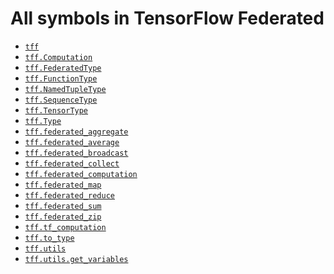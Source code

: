 # All symbols in TensorFlow Federated

*  <a href="./tff.md"><code>tff</code></a>
*  <a href="./tff/Computation.md"><code>tff.Computation</code></a>
*  <a href="./tff/FederatedType.md"><code>tff.FederatedType</code></a>
*  <a href="./tff/FunctionType.md"><code>tff.FunctionType</code></a>
*  <a href="./tff/NamedTupleType.md"><code>tff.NamedTupleType</code></a>
*  <a href="./tff/SequenceType.md"><code>tff.SequenceType</code></a>
*  <a href="./tff/TensorType.md"><code>tff.TensorType</code></a>
*  <a href="./tff/Type.md"><code>tff.Type</code></a>
*  <a href="./tff/federated_aggregate.md"><code>tff.federated_aggregate</code></a>
*  <a href="./tff/federated_average.md"><code>tff.federated_average</code></a>
*  <a href="./tff/federated_broadcast.md"><code>tff.federated_broadcast</code></a>
*  <a href="./tff/federated_collect.md"><code>tff.federated_collect</code></a>
*  <a href="./tff/federated_computation.md"><code>tff.federated_computation</code></a>
*  <a href="./tff/federated_map.md"><code>tff.federated_map</code></a>
*  <a href="./tff/federated_reduce.md"><code>tff.federated_reduce</code></a>
*  <a href="./tff/federated_sum.md"><code>tff.federated_sum</code></a>
*  <a href="./tff/federated_zip.md"><code>tff.federated_zip</code></a>
*  <a href="./tff/tf_computation.md"><code>tff.tf_computation</code></a>
*  <a href="./tff/to_type.md"><code>tff.to_type</code></a>
*  <a href="./tff/utils.md"><code>tff.utils</code></a>
*  <a href="./tff/utils/get_variables.md"><code>tff.utils.get_variables</code></a>